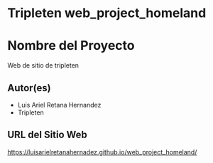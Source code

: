 # Tripleten web_project_homeland

# Nombre del Proyecto

Web de sitio de tripleten

## Autor(es)

- Luis Ariel Retana Hernandez
- Tripleten

## URL del Sitio Web

https://luisarielretanahernadez.github.io/web_project_homeland/
